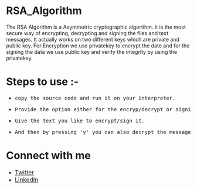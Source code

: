 # RSA_Algorithm
The RSA Algorithm is a Asymmetric cryptographic algortihm. It is the most secure way of encrypting, decrypting and signing the files and text messages. It actually works on two different keys which are private and public key. For Encryption we use privatekey to encrypt the date and for the signing the data we use public key and verify the integrity by using the privatekey.

# Steps to use :-
- <pre>copy the source code and run it on your interpreter.</pre>
- <pre>Provide the option either for the encryp/decrypt or signing</pre>
- <pre>Give the text you like to encrypt/sign it.</pre>
- <pre>And then by pressing 'y' you can also decrypt the message there it self.</pre>

# Connect with me

- <a href="https://twitter.com/S_Tarun_" style="font-size:16px;">Twitter</a> 
- <a href="https://www.linkedin.com/in/tarunvenom/" style="font-size:16px;">LinkedIn</a>
